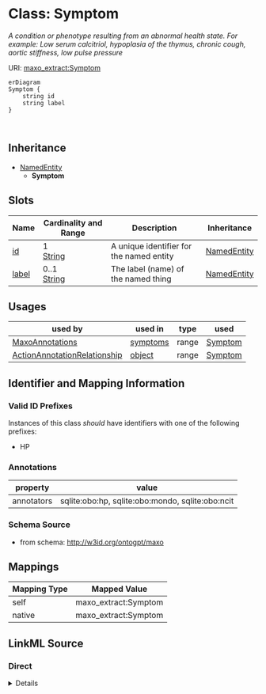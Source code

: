 

# Class: Symptom


_A condition or phenotype resulting from an abnormal health state. For example: Low serum calcitriol, hypoplasia of the thymus, chronic cough, aortic stiffness, low pulse pressure_





URI: [maxo_extract:Symptom](http://w3id.org/ontogpt/maxoSymptom)



```mermaid
erDiagram
Symptom {
    string id  
    string label  
}



```




## Inheritance
* [NamedEntity](NamedEntity.md)
    * **Symptom**



## Slots

| Name | Cardinality and Range | Description | Inheritance |
| ---  | --- | --- | --- |
| [id](id.md) | 1 <br/> [String](String.md) | A unique identifier for the named entity | [NamedEntity](NamedEntity.md) |
| [label](label.md) | 0..1 <br/> [String](String.md) | The label (name) of the named thing | [NamedEntity](NamedEntity.md) |





## Usages

| used by | used in | type | used |
| ---  | --- | --- | --- |
| [MaxoAnnotations](MaxoAnnotations.md) | [symptoms](symptoms.md) | range | [Symptom](Symptom.md) |
| [ActionAnnotationRelationship](ActionAnnotationRelationship.md) | [object](object.md) | range | [Symptom](Symptom.md) |






## Identifier and Mapping Information


### Valid ID Prefixes

Instances of this class *should* have identifiers with one of the following prefixes:

* HP






### Annotations

| property | value |
| --- | --- |
| annotators | sqlite:obo:hp, sqlite:obo:mondo, sqlite:obo:ncit |



### Schema Source


* from schema: http://w3id.org/ontogpt/maxo




## Mappings

| Mapping Type | Mapped Value |
| ---  | ---  |
| self | maxo_extract:Symptom |
| native | maxo_extract:Symptom |







## LinkML Source

<!-- TODO: investigate https://stackoverflow.com/questions/37606292/how-to-create-tabbed-code-blocks-in-mkdocs-or-sphinx -->

### Direct

<details>
```yaml
name: Symptom
id_prefixes:
- HP
annotations:
  annotators:
    tag: annotators
    value: sqlite:obo:hp, sqlite:obo:mondo, sqlite:obo:ncit
description: 'A condition or phenotype resulting from an abnormal health state. For
  example: Low serum calcitriol, hypoplasia of the thymus, chronic cough, aortic stiffness,
  low pulse pressure'
from_schema: http://w3id.org/ontogpt/maxo
is_a: NamedEntity

```
</details>

### Induced

<details>
```yaml
name: Symptom
id_prefixes:
- HP
annotations:
  annotators:
    tag: annotators
    value: sqlite:obo:hp, sqlite:obo:mondo, sqlite:obo:ncit
description: 'A condition or phenotype resulting from an abnormal health state. For
  example: Low serum calcitriol, hypoplasia of the thymus, chronic cough, aortic stiffness,
  low pulse pressure'
from_schema: http://w3id.org/ontogpt/maxo
is_a: NamedEntity
attributes:
  id:
    name: id
    annotations:
      prompt.skip:
        tag: prompt.skip
        value: 'true'
    description: A unique identifier for the named entity
    comments:
    - this is populated during the grounding and normalization step
    from_schema: http://w3id.org/ontogpt/maxo
    rank: 1000
    identifier: true
    alias: id
    owner: Symptom
    domain_of:
    - NamedEntity
    - Publication
    range: string
    required: true
  label:
    name: label
    annotations:
      owl:
        tag: owl
        value: AnnotationProperty, AnnotationAssertion
    description: The label (name) of the named thing
    from_schema: http://w3id.org/ontogpt/maxo
    aliases:
    - name
    rank: 1000
    slot_uri: rdfs:label
    alias: label
    owner: Symptom
    domain_of:
    - NamedEntity
    range: string

```
</details>